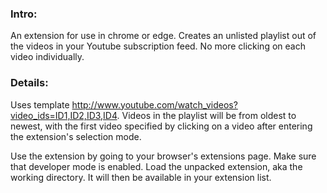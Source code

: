 ### Intro: 
An extension for use in chrome or edge. Creates an unlisted playlist out of the videos in your Youtube subscription feed. No more clicking on each video individually.

### Details:
Uses template http://www.youtube.com/watch_videos?video_ids=ID1,ID2,ID3,ID4.
Videos in the playlist will be from oldest to newest, with the first video specified by clicking on a video
after entering the extension's selection mode.

Use the extension by going to your browser's extensions page. Make sure that developer mode is enabled.
Load the unpacked extension, aka the working directory. It will then be available in your extension list.
